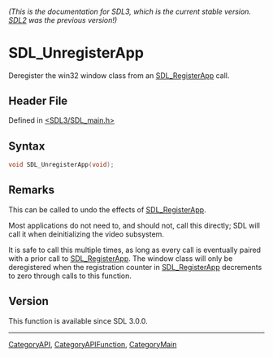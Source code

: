 ###### (This is the documentation for SDL3, which is the current stable version. [SDL2](https://wiki.libsdl.org/SDL2/) was the previous version!)
# SDL_UnregisterApp

Deregister the win32 window class from an [SDL_RegisterApp](SDL_RegisterApp) call.

## Header File

Defined in [<SDL3/SDL_main.h>](https://github.com/libsdl-org/SDL/blob/main/include/SDL3/SDL_main.h)

## Syntax

```c
void SDL_UnregisterApp(void);
```

## Remarks

This can be called to undo the effects of
[SDL_RegisterApp](SDL_RegisterApp).

Most applications do not need to, and should not, call this directly; SDL
will call it when deinitializing the video subsystem.

It is safe to call this multiple times, as long as every call is eventually
paired with a prior call to [SDL_RegisterApp](SDL_RegisterApp). The window
class will only be deregistered when the registration counter in
[SDL_RegisterApp](SDL_RegisterApp) decrements to zero through calls to this
function.

## Version

This function is available since SDL 3.0.0.

----
[CategoryAPI](CategoryAPI), [CategoryAPIFunction](CategoryAPIFunction), [CategoryMain](CategoryMain)

